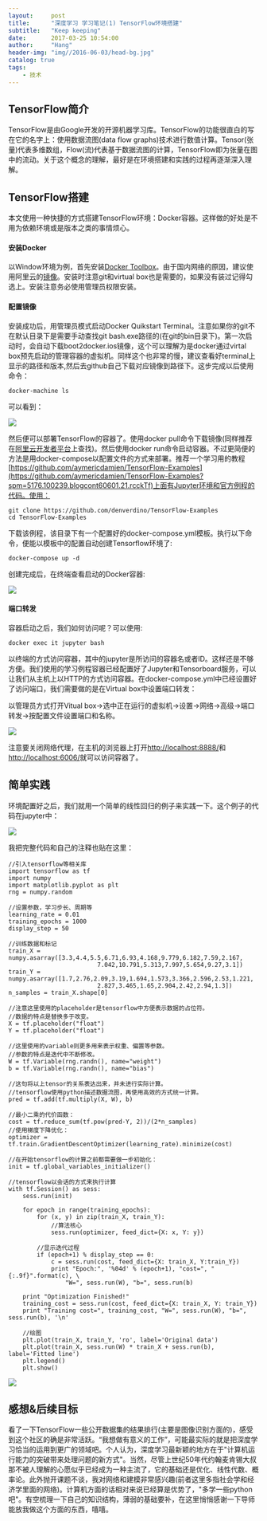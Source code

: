 ```yaml
---
layout:     post
title:      "深度学习 学习笔记(1) TensorFlow环境搭建"
subtitle:   "Keep keeping"
date:       2017-03-25 10:54:00
author:     "Hang"
header-img: "img//2016-06-03/head-bg.jpg"
catalog: true
tags:
    - 技术
---
```



## TensorFlow简介

TensorFlow是由Google开发的开源机器学习库。TensorFlow的功能很直白的写在它的名字上：使用数据流图(data flow graphs)技术进行数值计算。Tensor(张量)代表多维数组，Flow(流)代表基于数据流图的计算，TensorFlow即为张量在图中的流动。关于这个概念的理解，最好是在环境搭建和实践的过程再逐渐深入理解。

## TensorFlow搭建

本文使用一种快捷的方式搭建TensorFlow环境：Docker容器。这样做的好处是不用为依赖环境或是版本之类的事情烦心。

#### 安装Docker

以Window环境为例，首先安装[Docker Toolbox](https://www.docker.com/products/docker-toolbox)。由于国内网络的原因，建议使用阿里云的[镜像](http://mirrors.aliyun.com/docker-toolbox/?spm=5176.100239.blogcont60601.20.rcckTf)。安装时注意git和virtual box也是需要的，如果没有装过记得勾选上。安装注意务必使用管理员权限安装。

#### 配置镜像

安装成功后，用管理员模式启动Docker Quikstart Terminal。注意如果你的git不在默认目录下是需要手动查找git bash.exe路径的(在git的bin目录下)。第一次启动时，会自动下载boot2docker.ios镜像，这个可以理解为是docker通过virtal box预先启动的管理容器的虚拟机。同样这个也非常的慢，建议查看好terminal上显示的路径和版本,然后去github自己下载对应镜像到路径下。这步完成以后使用命令：

```
docker-machine ls
```

可以看到：

![](img/2017-03-25/machine.jpg)

然后便可以部署TensorFlow的容器了。使用docker pull命令下载镜像(同样推荐在[阿里云开发者平台](https://dev.aliyun.com/search.html)上查找)。然后使用docker run命令启动容器。不过更简便的方法是用docker-compose以配置文件的方式来部署。推荐一个学习用的教程[https://github.com/aymericdamien/TensorFlow-Examples](https://github.com/aymericdamien/TensorFlow-Examples?spm=5176.100239.blogcont60601.21.rcckTf)上面有Jupyter环境和官方例程的代码。使用：

```
git clone https://github.com/denverdino/TensorFlow-Examples
cd TensorFlow-Examples
```

下载该例程，该目录下有一个配置好的docker-compose.yml模板。执行以下命令，便能以模板中的配置自动创建Tensorflow环境了:

```
docker-compose up -d
```

创建完成后，在终端查看启动的Docker容器:

![](img/2017-03-25/containers.jpg)

#### 端口转发

容器启动之后，我们如何访问呢？可以使用:

```
docker exec it jupyter bash
```

以终端的方式访问容器，其中的jupyter是所访问的容器名或者ID。这样还是不够方便。我们使用的学习例程容器已经配置好了Jupyter和Tensorboard服务，可以让我们从主机上以HTTP的方式访问容器。在docker-compose.yml中已经设置好了访问端口，我们需要做的是在Virtual box中设置端口转发：

以管理员方式打开Vitual box->选中正在运行的虚拟机->设置->网络->高级->端口转发->按配置文件设置端口和名称。

![](img/2017-03-25/port.jpg)

注意要关闭网络代理，在主机的浏览器上打开[http://localhost:8888/](http://localhost:8888/)和[http://localhost:6006/](http://localhost:6006/)就可以访问容器了。

## 简单实践

环境配置好之后，我们就用一个简单的线性回归的例子来实践一下。这个例子的代码在jupyter中：

![](img/2017-03-25/example.jpg)

我把完整代码和自己的注释也贴在这里：

```
//引入tensorflow等相关库
import tensorflow as tf
import numpy
import matplotlib.pyplot as plt
rng = numpy.random

//设置参数，学习步长、周期等
learning_rate = 0.01
training_epochs = 1000
display_step = 50

//训练数据和标记
train_X = numpy.asarray([3.3,4.4,5.5,6.71,6.93,4.168,9.779,6.182,7.59,2.167,
                         7.042,10.791,5.313,7.997,5.654,9.27,3.1])
train_Y = numpy.asarray([1.7,2.76,2.09,3.19,1.694,1.573,3.366,2.596,2.53,1.221,
                         2.827,3.465,1.65,2.904,2.42,2.94,1.3])
n_samples = train_X.shape[0]

//注意这里使用的placeholder是tensorflow中方便表示数据的占位符。
//数据的特点是替换多于改变。
X = tf.placeholder("float")
Y = tf.placeholder("float")

//这里使用的variable则更多用来表示权重、偏置等参数。
//参数的特点是迭代中不断修改。
W = tf.Variable(rng.randn(), name="weight")
b = tf.Variable(rng.randn(), name="bias")

//这句将以上tensor的关系表达出来，并未进行实际计算。
//tensorflow使用python描述数据流图，再使用高效的方式统一计算。
pred = tf.add(tf.multiply(X, W), b)

//最小二乘的代价函数：
cost = tf.reduce_sum(tf.pow(pred-Y, 2))/(2*n_samples)
//使用梯度下降优化：
optimizer = tf.train.GradientDescentOptimizer(learning_rate).minimize(cost)

//在开始tensorflow的计算之前都需要做一步初始化：
init = tf.global_variables_initializer()

//tensorflow以会话的方式来执行计算
with tf.Session() as sess:
    sess.run(init)

    for epoch in range(training_epochs):
        for (x, y) in zip(train_X, train_Y):
        	//算法核心
            sess.run(optimizer, feed_dict={X: x, Y: y})

        //显示迭代过程
        if (epoch+1) % display_step == 0:
            c = sess.run(cost, feed_dict={X: train_X, Y:train_Y})
            print "Epoch:", '%04d' % (epoch+1), "cost=", "{:.9f}".format(c), \
                "W=", sess.run(W), "b=", sess.run(b)

    print "Optimization Finished!"
    training_cost = sess.run(cost, feed_dict={X: train_X, Y: train_Y})
    print "Training cost=", training_cost, "W=", sess.run(W), "b=", sess.run(b), '\n'

    //绘图
    plt.plot(train_X, train_Y, 'ro', label='Original data')
    plt.plot(train_X, sess.run(W) * train_X + sess.run(b), label='Fitted line')
    plt.legend()
    plt.show()

```

![](img/2017-03-25/regression.jpg)

## 感想&后续目标

看了一下TensorFlow一些公开数据集的结果排行(主要是图像识别方面的)，感受到这个社区的确是非常活跃。“我想做有意义的工作”，可能最实际的就是把深度学习恰当的运用到更广的领域吧。个人认为，深度学习最新颖的地方在于"计算机运行能力的突破带来处理问题的新方式"。当然，尽管上世纪50年代约翰麦肯锡大叔那不被人理解的心愿似乎已经成为一种主流了，它的基础还是优化、线性代数、概率论。此外抛开课题不谈，我对网络和建模非常感兴趣(前者这里多指社会学和经济学里面的网络)。计算机方面的话相对来说已经算是优势了，"多学一些python吧"。有空梳理一下自己的知识结构，薄弱的基础要补，在这里悄悄感谢一下导师能放我做这个方面的东西，嘻嘻。